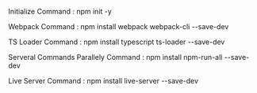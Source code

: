 Initialize
Command : npm init -y

Webpack
Command : npm install webpack webpack-cli --save-dev

TS Loader
Command : npm install typescript ts-loader --save-dev

Serveral Commands Parallely
Command : npm install npm-run-all --save-dev

Live Server
Command : npm install live-server --save-dev